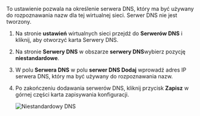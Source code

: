 To ustawienie pozwala na określenie serwera DNS, który ma być używany do rozpoznawania nazw dla tej wirtualnej sieci. Serwer DNS nie jest tworzony.

1. Na stronie **ustawień** wirtualnych sieci przejdź do **Serwerów DNS** i kliknij, aby otworzyć karta Serwery DNS.
2. Na stronie **Serwery DNS** w obszarze **serwery DNS**wybierz pozycję **niestandardowe**.
3. W polu **Serwera DNS** w polu **serwer DNS Dodaj** wprowadź adres IP serwera DNS, który ma być używany do rozpoznawania nazw.
4. Po zakończeniu dodawania serwerów DNS, kliknij przycisk **Zapisz** w górnej części karta zapisywania konfiguracji.

    ![Niestandardowy DNS](./media/vpn-gateway-add-dns-rm-portal/add_dns.png)
